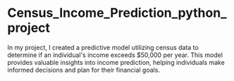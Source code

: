# Census_Income_Prediction_python_project
In my project, I created a predictive model utilizing census data to determine if an individual's income exceeds $50,000 per year. This model provides valuable insights into income prediction, helping individuals make informed decisions and plan for their financial goals.

